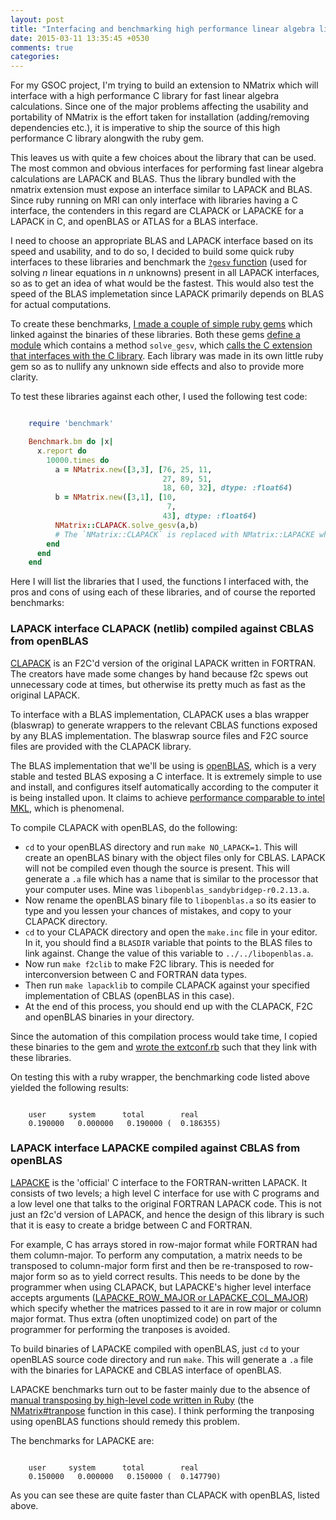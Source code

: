 ```yaml
---
layout: post
title: "Interfacing and benchmarking high performance linear algebra libraries with Ruby"
date: 2015-03-11 13:35:45 +0530
comments: true
categories: 
---
```


For my GSOC project, I'm trying to build an extension to NMatrix which will interface with a high performance C library for fast linear algebra calculations. Since one of the major problems affecting the usability and portability of NMatrix is the effort taken for installation (adding/removing dependencies etc.), it is imperative to ship the source of this high performance C library alongwith the ruby gem.

This leaves us with quite a few choices about the library that can be used. The most common and obvious interfaces for performing fast linear algebra calculations are LAPACK and BLAS. Thus the library bundled with the nmatrix extension must expose an interface similar to LAPACK and BLAS. Since ruby running on MRI can only interface with libraries having a C interface, the contenders in this regard are CLAPACK or LAPACKE for a LAPACK in C, and openBLAS or ATLAS for a BLAS interface.

I need to choose an appropriate BLAS and LAPACK interface based on its speed and usability, and to do so, I decided to build some quick ruby interfaces to these libraries and benchmark the [`?gesv` function](https://software.intel.com/en-us/node/520973)  (used for solving _n_ linear equations in _n_ unknowns) present in all LAPACK interfaces, so as to get an idea of what would be the fastest. This would also test the speed of the BLAS implemetation since LAPACK primarily depends on BLAS for actual computations.

To create these benchmarks, [I made a couple of simple ruby gems](<link>) which linked against the binaries of these libraries. Both these gems [define a module](<link>) which contains a method `solve_gesv`, which [calls the C extension that interfaces with the C library](<link>). Each library was made in its own little ruby gem so as to nullify any unknown side effects and also to provide more clarity.

To test these libraries against each other, I used the following test code:

``` ruby

    require 'benchmark'

    Benchmark.bm do |x|
      x.report do
        10000.times do
          a = NMatrix.new([3,3], [76, 25, 11,
                                  27, 89, 51,
                                  18, 60, 32], dtype: :float64)
          b = NMatrix.new([3,1], [10,
                                   7,
                                  43], dtype: :float64)
          NMatrix::CLAPACK.solve_gesv(a,b)
          # The `NMatrix::CLAPACK` is replaced with NMatrix::LAPACKE when using the LAPACKE interface instead of CLAPACK.
        end
      end
    end
```

Here I will list the libraries that I used, the functions I interfaced with, the pros and cons of using each of these libraries, and of course the reported benchmarks:

### LAPACK interface CLAPACK (netlib) compiled against CBLAS from openBLAS

[CLAPACK](http://www.netlib.org/clapack/) is an F2C'd version of the original LAPACK written in FORTRAN. The creators have made some changes by hand because f2c spews out unnecessary code at times, but otherwise its pretty much as fast as the original LAPACK.

To interface with a BLAS implementation, CLAPACK uses a blas wrapper (blaswrap) to generate wrappers to the relevant CBLAS functions exposed by any BLAS implementation. The blaswrap source files and F2C source files are provided with the CLAPACK library.

The BLAS implementation that we'll be using is [openBLAS](http://www.openblas.net/), which is a very stable and tested BLAS exposing a C interface. It is extremely simple to use and install, and configures itself automatically according to the computer it is being installed upon. It claims to achieve [performance comparable to intel MKL](http://en.wikipedia.org/wiki/GotoBLAS), which is phenomenal.

To compile CLAPACK with openBLAS, do the following:
* `cd` to your openBLAS directory and run `make NO_LAPACK=1`. This will create an openBLAS binary with the object files only for CBLAS. LAPACK will not be compiled even though the source is present. This will generate a `.a` file which has a name that is similar to the processor that your computer uses. Mine was `libopenblas_sandybridgep-r0.2.13.a`.
* Now rename the openBLAS binary file to `libopenblas.a` so its easier to type and you lessen your chances of mistakes, and copy to your CLAPACK directory.
* `cd` to your CLAPACK directory and open the `make.inc` file in your editor. In it, you should find a `BLASDIR` variable that points to the BLAS files to link against. Change the value of this variable to `../../libopenblas.a`.
* Now run `make f2clib` to make F2C library. This is needed for interconversion between C and FORTRAN data types.
* Then run `make lapacklib` to compile CLAPACK against your specified implementation of CBLAS (openBLAS in this case).
* At the end of this process, you should end up with the CLAPACK, F2C and openBLAS binaries in your directory.

Since the automation of this compilation process would take time, I copied these binaries to the gem and [wrote the extconf.rb]() such that they link with these libraries.

On testing this with a ruby wrapper, the benchmarking code listed above yielded the following results:

```

    user     system      total        real
    0.190000   0.000000   0.190000 (  0.186355)

```
### LAPACK interface LAPACKE compiled against CBLAS from openBLAS

[LAPACKE](http://www.netlib.org/lapack/lapacke.html) is the 'official' C interface to the FORTRAN-written LAPACK. It consists of two levels; a high level C interface for use with C programs and a low level one that talks to the original FORTRAN LAPACK code. This is not just an f2c'd version of LAPACK, and hence the design of this library is such that it is easy to create a bridge between C and FORTRAN. 

For example, C has arrays stored in row-major format while FORTRAN had them column-major. To perform any computation, a matrix needs to be transposed to column-major form first and then be re-transposed to row-major form so as to yield correct results. This needs to be done by the programmer when using CLAPACK, but LAPACKE's higher level interface accepts arguments ([LAPACKE_ROW_MAJOR or LAPACKE_COL_MAJOR](http://www.netlib.org/lapack/lapacke.html#_array_arguments)) which specify whether the matrices passed to it are in row major or column major format. Thus extra (often unoptimized code) on part of the programmer for performing the tranposes is avoided.

To build binaries of LAPACKE compiled with openBLAS, just `cd` to your openBLAS source code directory and run `make`. This will generate a `.a` file with the binaries for LAPACKE and CBLAS interface of openBLAS.

LAPACKE benchmarks turn out to be faster mainly due to the absence of [manual transposing by high-level code written in Ruby](<link>)  (the [NMatrix#tranpose](https://github.com/SciRuby/nmatrix/blob/master/lib/nmatrix/nmatrix.rb#L535) function in this case). I think performing the tranposing using openBLAS functions should remedy this problem.

The benchmarks for LAPACKE are:

```

    user     system      total        real
    0.150000   0.000000   0.150000 (  0.147790)

```

As you can see these are quite faster than CLAPACK with openBLAS, listed above.
